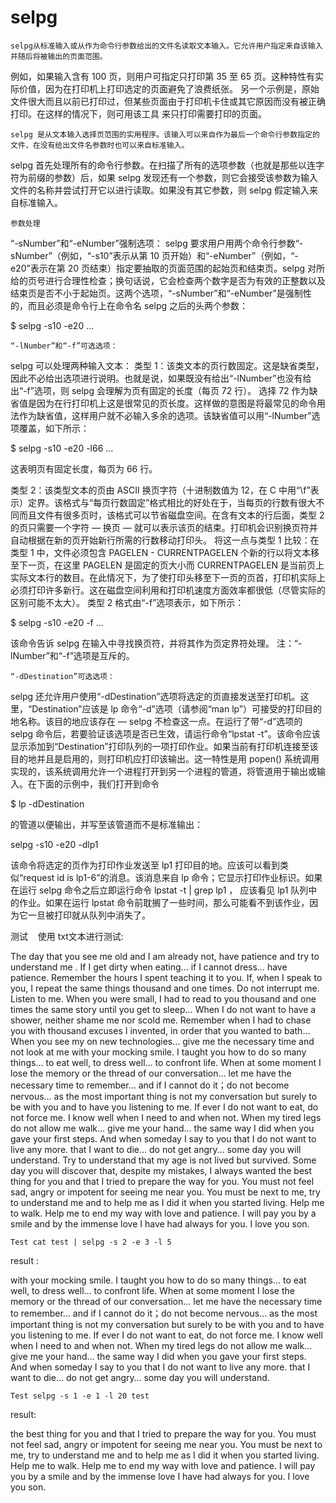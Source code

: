 # selpg

    selpg从标准输入或从作为命令行参数给出的文件名读取文本输入。它允许用户指定来自该输入并随后将被输出的页面范围。
例如，如果输入含有 100 页，则用户可指定只打印第 35 至 65 页。这种特性有实际价值，因为在打印机上打印选定的页面避免了浪费纸张。
另一个示例是，原始文件很大而且以前已打印过，但某些页面由于打印机卡住或其它原因而没有被正确打印。在这样的情况下，则可用该工具
来只打印需要打印的页面。

    selpg 是从文本输入选择页范围的实用程序。该输入可以来自作为最后一个命令行参数指定的文件，在没有给出文件名参数时也可以来自标准输入。
selpg 首先处理所有的命令行参数。在扫描了所有的选项参数（也就是那些以连字符为前缀的参数）后，如果 selpg 发现还有一个参数，则它会接受该参数为输入文件的名称并尝试打开它以进行读取。如果没有其它参数，则 selpg 假定输入来自标准输入。

    参数处理
    
“-sNumber”和“-eNumber”强制选项：
selpg 要求用户用两个命令行参数“-sNumber”（例如，“-s10”表示从第 10 页开始）和“-eNumber”（例如，“-e20”表示在第 20 页结束）指定要抽取的页面范围的起始页和结束页。selpg 对所给的页号进行合理性检查；换句话说，它会检查两个数字是否为有效的正整数以及结束页是否不小于起始页。这两个选项，“-sNumber”和“-eNumber”是强制性的，而且必须是命令行上在命令名 selpg 之后的头两个参数：

$ selpg -s10 -e20 ...

    “-lNumber”和“-f”可选选项：

selpg 可以处理两种输入文本：
类型 1：该类文本的页行数固定。这是缺省类型，因此不必给出选项进行说明。也就是说，如果既没有给出“-lNumber”也没有给出“-f”选项，则 selpg 会理解为页有固定的长度（每页 72 行）。
选择 72 作为缺省值是因为在行打印机上这是很常见的页长度。这样做的意图是将最常见的命令用法作为缺省值，这样用户就不必输入多余的选项。该缺省值可以用“-lNumber”选项覆盖，如下所示：

$ selpg -s10 -e20 -l66 ...

这表明页有固定长度，每页为 66 行。

类型 2：该类型文本的页由 ASCII 换页字符（十进制数值为 12，在 C 中用“\f”表示）定界。该格式与“每页行数固定”格式相比的好处在于，当每页的行数有很大不同而且文件有很多页时，该格式可以节省磁盘空间。在含有文本的行后面，类型 2 的页只需要一个字符 ― 换页 ― 就可以表示该页的结束。打印机会识别换页符并自动根据在新的页开始新行所需的行数移动打印头。
将这一点与类型 1 比较：在类型 1 中，文件必须包含 PAGELEN - CURRENTPAGELEN 个新的行以将文本移至下一页，在这里 PAGELEN 是固定的页大小而 CURRENTPAGELEN 是当前页上实际文本行的数目。在此情况下，为了使打印头移至下一页的页首，打印机实际上必须打印许多新行。这在磁盘空间利用和打印机速度方面效率都很低（尽管实际的区别可能不太大）。
类型 2 格式由“-f”选项表示，如下所示：

$ selpg -s10 -e20 -f ...

该命令告诉 selpg 在输入中寻找换页符，并将其作为页定界符处理。
注：“-lNumber”和“-f”选项是互斥的。

    “-dDestination”可选选项：
selpg 还允许用户使用“-dDestination”选项将选定的页直接发送至打印机。这里，“Destination”应该是 lp 命令“-d”选项（请参阅“man lp”）可接受的打印目的地名称。该目的地应该存在 ― selpg 不检查这一点。在运行了带“-d”选项的 selpg 命令后，若要验证该选项是否已生效，请运行命令“lpstat -t”。该命令应该显示添加到“Destination”打印队列的一项打印作业。如果当前有打印机连接至该目的地并且是启用的，则打印机应打印该输出。这一特性是用 popen() 系统调用实现的，该系统调用允许一个进程打开到另一个进程的管道，将管道用于输出或输入。在下面的示例中，我们打开到命令

$ lp -dDestination

的管道以便输出，并写至该管道而不是标准输出：

selpg -s10 -e20 -dlp1

该命令将选定的页作为打印作业发送至 lp1 打印目的地。应该可以看到类似“request id is lp1-6”的消息。该消息来自 lp 命令；它显示打印作业标识。如果在运行 selpg 命令之后立即运行命令 
lpstat -t | grep lp1 ，
应该看见 lp1 队列中的作业。如果在运行 lpstat 命令前耽搁了一些时间，那么可能看不到该作业，因为它一旦被打印就从队列中消失了。
 


测试 
 
使用 txt文本进行测试:

The day that you see me old and I am already not, have patience and try to understand me .
If I get dirty when eating… if I cannot dress… have patience.
Remember the hours I spent teaching it to you.
If, when I speak to you, I repeat the same things  thousand and one times.
Do not interrupt me. Listen to me.
When you were small, I had to read to you thousand and one times the same story 
until you get to sleep… When I do not want to have a shower, neither shame me nor 
scold me. Remember when I had to chase you with thousand excuses I invented, 
in order that you wanted 
to bath…When you see my on new technologies… give me the necessary time and not look at me 
with your mocking smile.
I taught you how to do so many things… to eat well, to dress well… to confront life.
When at some moment I lose the memory or the thread of our conversation… let me have the necessary time 
to remember… and if I cannot do it；do not become nervous… as the most important thing is not 
my conversation but surely to be with you and to have you listening to me.
If ever I do not want to eat, do not force me. I know well when I need to and when not.
When my tired legs do not allow me walk… give me your hand… the same way 
I did when you gave your first steps. 
And when someday I say to you that I do not want to live any more.
that I want to die… do not get angry… some day you will understand.
Try to understand that my age is not lived but survived. 
Some day you will discover that, despite my mistakes, I always wanted 
the best thing for you and that I tried to prepare the way for you. 
You must not feel sad, angry or impotent for seeing me near you. 
You must be next to me, 
try to understand me and to help me as I did it when you started living. 
Help me to walk.
Help me to end my way with love and patience. 
I will pay you by a smile and by the immense love I have had always for you. 
I love you son.

    Test cat test | selpg -s 2 -e 3 -l 5
result : 

with your mocking smile.
I taught you how to do so many things… to eat well, to dress well… to confront life.
When at some moment I lose the memory or the thread of our conversation… let me have the necessary time 
to remember… and if I cannot do it；do not become nervous… as the most important thing is not 
my conversation but surely to be with you and to have you listening to me.
If ever I do not want to eat, do not force me. I know well when I need to and when not.
When my tired legs do not allow me walk… give me your hand… the same way 
I did when you gave your first steps. 
And when someday I say to you that I do not want to live any more.
that I want to die… do not get angry… some day you will understand.

    Test selpg -s 1 -e 1 -l 20 test
result:

the best thing for you and that I tried to prepare the way for you. 
You must not feel sad, angry or impotent for seeing me near you. 
You must be next to me, 
try to understand me and to help me as I did it when you started living. 
Help me to walk.
Help me to end my way with love and patience. 
I will pay you by a smile and by the immense love I have had always for you. 
I love you son.

